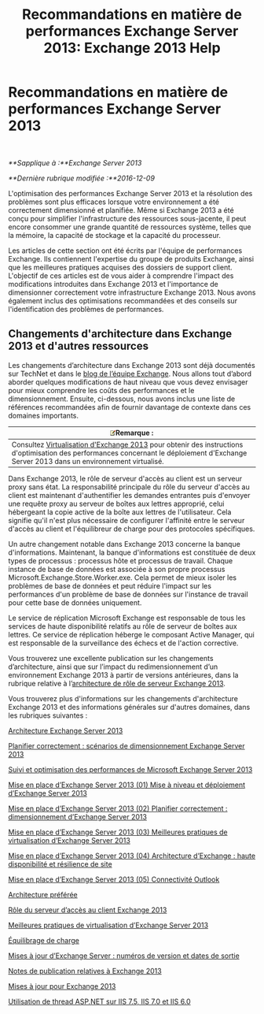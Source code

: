 ﻿---
title: 'Recommandations en matière de performances Exchange Server 2013: Exchange 2013 Help'
TOCTitle: Recommandations en matière de performances Exchange Server 2013
ms:assetid: 6d0aea68-10d5-4a18-b632-a814ce3daa43
ms:mtpsurl: https://technet.microsoft.com/fr-fr/library/Dn879084(v=EXCHG.150)
ms:contentKeyID: 63892222
ms.date: 04/24/2018
mtps_version: v=EXCHG.150
ms.translationtype: HT
---

# Recommandations en matière de performances Exchange Server 2013

 

_**Sapplique à :**Exchange Server 2013_

_**Dernière rubrique modifiée :**2016-12-09_

L'optimisation des performances Exchange Server 2013 et la résolution des problèmes sont plus efficaces lorsque votre environnement a été correctement dimensionné et planifiée. Même si Exchange 2013 a été conçu pour simplifier l'infrastructure des ressources sous-jacente, il peut encore consommer une grande quantité de ressources système, telles que la mémoire, la capacité de stockage et la capacité du processeur.

Les articles de cette section ont été écrits par l'équipe de performances Exchange. Ils contiennent l'expertise du groupe de produits Exchange, ainsi que les meilleures pratiques acquises des dossiers de support client. L'objectif de ces articles est de vous aider à comprendre l'impact des modifications introduites dans Exchange 2013 et l'importance de dimensionner correctement votre infrastructure Exchange 2013. Nous avons également inclus des optimisations recommandées et des conseils sur l'identification des problèmes de performances.

## Changements d'architecture dans Exchange 2013 et d'autres ressources

Les changements d’architecture dans Exchange 2013 sont déjà documentés sur TechNet et dans le [blog de l’équipe Exchange](https://go.microsoft.com/fwlink/p/?linkid=35786). Nous allons tout d’abord aborder quelques modifications de haut niveau que vous devez envisager pour mieux comprendre les coûts des performances et le dimensionnement. Ensuite, ci-dessous, nous avons inclus une liste de références recommandées afin de fournir davantage de contexte dans ces domaines importants.

<table>
<thead>
<tr class="header">
<th><img src="images/JJ159664.note(EXCHG.150).gif" title="Remarque" alt="Remarque" />Remarque :</th>
</tr>
</thead>
<tbody>
<tr class="odd">
<td>Consultez <a href="exchange-2013-virtualization-exchange-2013-help.md">Virtualisation d'Exchange 2013</a> pour obtenir des instructions d'optimisation des performances concernant le déploiement d'Exchange Server 2013 dans un environnement virtualisé.</td>
</tr>
</tbody>
</table>


Dans Exchange 2013, le rôle de serveur d'accès au client est un serveur proxy sans état. La responsabilité principale du rôle du serveur d'accès au client est maintenant d'authentifier les demandes entrantes puis d'envoyer une requête proxy au serveur de boîtes aux lettres approprié, celui hébergeant la copie active de la boîte aux lettres de l'utilisateur. Cela signifie qu'il n'est plus nécessaire de configurer l'affinité entre le serveur d'accès au client et l'équilibreur de charge pour des protocoles spécifiques.

Un autre changement notable dans Exchange 2013 concerne la banque d'informations. Maintenant, la banque d'informations est constituée de deux types de processus : processus hôte et processus de travail. Chaque instance de base de données est associée à son propre processus Microsoft.Exchange.Store.Worker.exe. Cela permet de mieux isoler les problèmes de base de données et peut réduire l'impact sur les performances d'un problème de base de données sur l'instance de travail pour cette base de données uniquement.

Le service de réplication Microsoft Exchange est responsable de tous les services de haute disponibilité relatifs au rôle de serveur de boîtes aux lettres. Ce service de réplication héberge le composant Active Manager, qui est responsable de la surveillance des échecs et de l'action corrective.

Vous trouverez une excellente publication sur les changements d’architecture, ainsi que sur l’impact du redimensionnement d’un environnement Exchange 2013 à partir de versions antérieures, dans la rubrique relative à l’[architecture de rôle de serveur Exchange 2013](https://go.microsoft.com/fwlink/p/?linkid=523735).

Vous trouverez plus d'informations sur les changements d'architecture Exchange 2013 et des informations générales sur d'autres domaines, dans les rubriques suivantes :

[Architecture Exchange Server 2013](https://go.microsoft.com/fwlink/p/?linkid=523769)

[Planifier correctement : scénarios de dimensionnement Exchange Server 2013](https://go.microsoft.com/fwlink/p/?linkid=523773)

[Suivi et optimisation des performances de Microsoft Exchange Server 2013](https://go.microsoft.com/fwlink/p/?linkid=523774)

[Mise en place d’Exchange Server 2013 (01) Mise à niveau et déploiement d’Exchange Server 2013](https://go.microsoft.com/fwlink/p/?linkid=523775)

[Mise en place d’Exchange Server 2013 (02) Planifier correctement : dimensionnement d’Exchange Server 2013](https://go.microsoft.com/fwlink/p/?linkid=523776)

[Mise en place d’Exchange Server 2013 (03) Meilleures pratiques de virtualisation d’Exchange Server 2013](https://go.microsoft.com/fwlink/p/?linkid=523777)

[Mise en place d’Exchange Server 2013 (04) Architecture d’Exchange : haute disponibilité et résilience de site](https://go.microsoft.com/fwlink/p/?linkid=523779)

[Mise en place d’Exchange Server 2013 (05) Connectivité Outlook](https://go.microsoft.com/fwlink/p/?linkid=523781)

[Architecture préférée](https://go.microsoft.com/fwlink/p/?linkid=523782)

[Rôle du serveur d’accès au client Exchange 2013](https://go.microsoft.com/fwlink/p/?linkid=386373)

[Meilleures pratiques de virtualisation d’Exchange Server 2013](https://go.microsoft.com/fwlink/p/?linkid=523783)

[Équilibrage de charge](load-balancing-exchange-2013-help.md)

[Mises à jour d’Exchange Server : numéros de version et dates de sortie](https://technet.microsoft.com/fr-fr/library/hh135098\(v=exchg.150\))

[Notes de publication relatives à Exchange 2013](release-notes-for-exchange-2013-exchange-2013-help.md)

[Mises à jour pour Exchange 2013](updates-for-exchange-2013-exchange-2013-help.md)

[Utilisation de thread ASP.NET sur IIS 7.5, IIS 7.0 et IIS 6.0](https://go.microsoft.com/fwlink/p/?linkid=169626)

